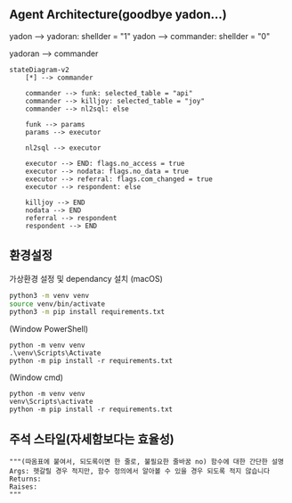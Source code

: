 ## Agent Architecture(goodbye yadon...)
yadon --> yadoran: shellder = "1"
yadon --> commander: shellder = "0"

yadoran --> commander

```mermaid
stateDiagram-v2
    [*] --> commander
    
    commander --> funk: selected_table = "api"
    commander --> killjoy: selected_table = "joy"
    commander --> nl2sql: else
    
    funk --> params
    params --> executor
    
    nl2sql --> executor
    
    executor --> END: flags.no_access = true
    executor --> nodata: flags.no_data = true
    executor --> referral: flags.com_changed = true
    executor --> respondent: else
    
    killjoy --> END
    nodata --> END
    referral --> respondent
    respondent --> END
```

## 환경설정
가상환경 설정 및 dependancy 설치 
(macOS)  
```bash
python3 -m venv venv
source venv/bin/activate
python3 -m pip install requirements.txt
```

(Window PowerShell)  
```
python -m venv venv
.\venv\Scripts\Activate
python -m pip install -r requirements.txt
```

(Window cmd)  
```
python -m venv venv
venv\Scripts\activate
python -m pip install -r requirements.txt
```

## 주석 스타일(자세함보다는 효율성)
    """(따옴표에 붙여서, 되도록이면 한 줄로, 불필요한 줄바꿈 no) 함수에 대한 간단한 설명
    Args: 헷갈릴 경우 적지만, 함수 정의에서 알아볼 수 있을 경우 되도록 적지 않습니다
    Returns:
    Raises:
    """